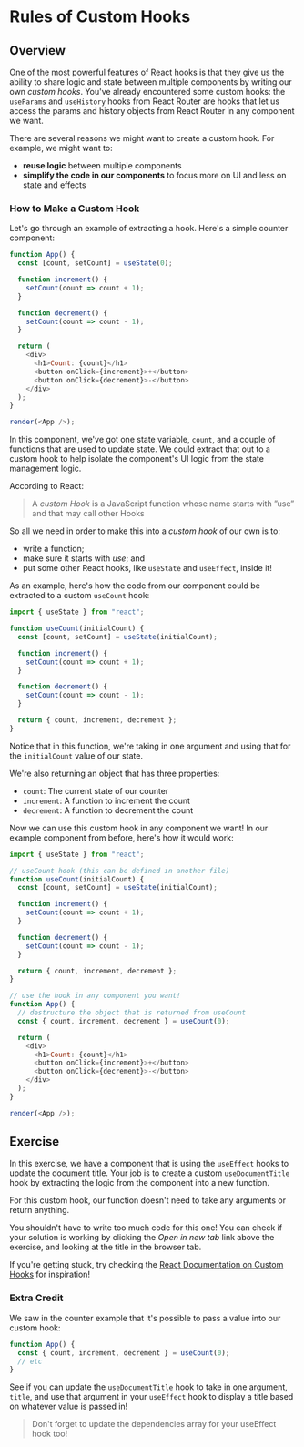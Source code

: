 # Rules of Custom Hooks

## Overview

One of the most powerful features of React hooks is that they give us the
ability to share logic and state between multiple components by writing our own
_custom hooks_. You've already encountered some custom hooks: the `useParams`
and `useHistory` hooks from React Router are hooks that let us access the params
and history objects from React Router in any component we want.

There are several reasons we might want to create a custom hook. For example, we
might want to:

- **reuse logic** between multiple components
- **simplify the code in our components** to focus more on UI and less on state
  and effects

### How to Make a Custom Hook

Let's go through an example of extracting a hook. Here's a simple counter
component:

```js live=true render=true
function App() {
  const [count, setCount] = useState(0);

  function increment() {
    setCount(count => count + 1);
  }

  function decrement() {
    setCount(count => count - 1);
  }

  return (
    <div>
      <h1>Count: {count}</h1>
      <button onClick={increment}>+</button>
      <button onClick={decrement}>-</button>
    </div>
  );
}

render(<App />);
```

In this component, we've got one state variable, `count`, and a couple of
functions that are used to update state. We could extract that out to a custom
hook to help isolate the component's UI logic from the state management logic.

According to React:

> A _custom Hook_ is a JavaScript function whose name starts with ”use” and that
> may call other Hooks

So all we need in order to make this into a _custom hook_ of our own is to:

- write a function;
- make sure it starts with _use_; and
- put some other React hooks, like `useState` and `useEffect`, inside it!

As an example, here's how the code from our component could be extracted to a
custom `useCount` hook:

```js
import { useState } from "react";

function useCount(initialCount) {
  const [count, setCount] = useState(initialCount);

  function increment() {
    setCount(count => count + 1);
  }

  function decrement() {
    setCount(count => count - 1);
  }

  return { count, increment, decrement };
}
```

Notice that in this function, we're taking in one argument and using that for
the `initialCount` value of our state.

We're also returning an object that has three properties:

- `count`: The current state of our counter
- `increment`: A function to increment the count
- `decrement`: A function to decrement the count

Now we can use this custom hook in any component we want! In our example
component from before, here's how it would work:

```js live=true render=true
import { useState } from "react";

// useCount hook (this can be defined in another file)
function useCount(initialCount) {
  const [count, setCount] = useState(initialCount);

  function increment() {
    setCount(count => count + 1);
  }

  function decrement() {
    setCount(count => count - 1);
  }

  return { count, increment, decrement };
}

// use the hook in any component you want!
function App() {
  // destructure the object that is returned from useCount
  const { count, increment, decrement } = useCount(0);

  return (
    <div>
      <h1>Count: {count}</h1>
      <button onClick={increment}>+</button>
      <button onClick={decrement}>-</button>
    </div>
  );
}

render(<App />);
```

## Exercise

In this exercise, we have a component that is using the `useEffect` hooks to
update the document title. Your job is to create a custom `useDocumentTitle`
hook by extracting the logic from the component into a new function.

For this custom hook, our function doesn't need to take any arguments or return
anything.

You shouldn't have to write too much code for this one! You can check if your
solution is working by clicking the _Open in new tab_ link above the exercise,
and looking at the title in the browser tab.

If you're getting stuck, try checking the
[React Documentation on Custom Hooks](https://reactjs.org/docs/hooks-custom.html)
for inspiration!

### Extra Credit

We saw in the counter example that it's possible to pass a value into our custom
hook:

```js
function App() {
  const { count, increment, decrement } = useCount(0);
  // etc
}
```

See if you can update the `useDocumentTitle` hook to take in one argument,
`title`, and use that argument in your `useEffect` hook to display a title based
on whatever value is passed in!

> Don't forget to update the dependencies array for your useEffect hook too!